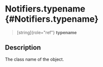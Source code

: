 Notifiers.typename {#Notifiers.typename}
==================

> [string]{role="ref"} **typename**

Description
-----------

The class name of the object.
